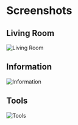 # Screenshots


## Living Room

![Living Room](../screenshots/Livingroom.png)


## Information

![Information](../screenshots/Information.png)


## Tools

![Tools](../screenshots/Tools.png)